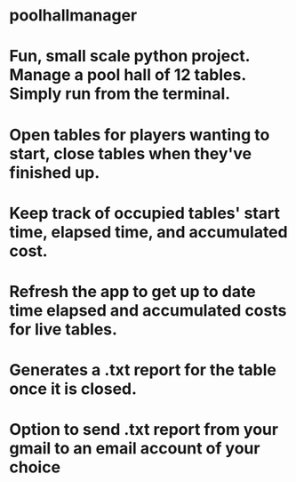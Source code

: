 # poolhallmanager

# Fun, small scale python project. Manage a pool hall of 12 tables. Simply run from the terminal.
# Open tables for players wanting to start, close tables when they've finished up.
# Keep track of occupied tables' start time, elapsed time, and accumulated cost.
# Refresh the app to get up to date time elapsed and accumulated costs for live tables.
# Generates a .txt report for the table once it is closed.
# Option to send .txt report from your gmail to an email account of your choice
